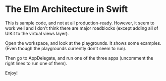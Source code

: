 # The Elm Architecture in Swift

This is sample code, and not at all production-ready. However, it seem to work well and I don't think there are major roadblocks (except adding all of UIKit to the virtual views layer).

Open the workspace, and look at the playgrounds. It shows some examples. (Even though the playgrounds currently don't seem to run).

Then go to AppDelegate, and run one of the three apps (uncomment the right lines to run one of them).

Enjoy!

